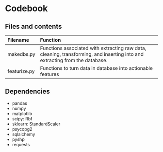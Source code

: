 # Codebook

## Files and contents

Filename | Function
:--|:--
makedbs.py | Functions associated with extracting raw data, cleaning, transforming, and inserting into and extracting from the database.
featurize.py | Functions to turn data in database into actionable features


## Dependencies

* pandas
* numpy
* matplotlib
* scipy: Rbf
* sklearn: StandardScaler
* psycopg2
* sqlalchemy
* pyshp
* requests